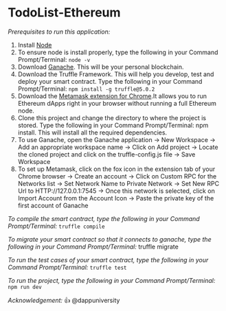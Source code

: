 # TodoList-Ethereum
*Prerequisites to run this application:*
1. Install [Node](https://nodejs.org/en/download/)
2. To ensure node is install properly, type the following in your Command Prompt/Terminal: ``` node -v ```
3. Download [Ganache](https://www.trufflesuite.com/ganache). This will be your personal blockchain.
4. Download the Truffle Framework. This will help you develop, test and deploy your smart contract. Type the following in your Command Prompt/Terminal: ``` npm install -g truffle@5.0.2 ```
5. Download the [Metamask extension for Chrome](https://metamask.io/).It allows you to run Ethereum dApps right in your browser without running a full Ethereum node.
6. Clone this project and change the directory to where the project is stored. Type the following in your Command Prompt/Terminal: npm install. This will install all the required dependencies.
7. To use Ganache, open the Ganache application -> New Workspace -> Add an appropriate workspace name -> Click on Add project -> Locate the cloned project and click on the truffle-config.js file -> Save Workspace
8. To set up Metamask, click on the fox icon in the extension tab of your Chrome browser -> Create an account -> Click on Custom RPC for the Networks list -> Set Network Name to Private Network -> Set New RPC Url to HTTP://127.0.0.1:7545 -> Once this network is selected, click on Import Account from the Account Icon -> Paste the private key of the first account of Ganache

*To compile the smart contract, type the following in your Command Prompt/Terminal:* ``` truffle compile ```

*To migrate your smart contract so that it connects to ganache, type the following in your Command Prompt/Terminal:* truffle migrate

*To run the test cases of your smart contract, type the following in your Command Prompt/Terminal:* ``` truffle test ```

*To run the project, type the following in your Command Prompt/Terminal:* ``` npm run dev ```

*Acknowledgement:* :+1: @dappuniversity
